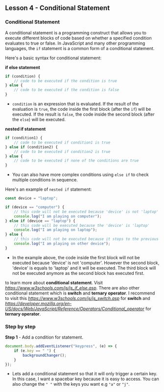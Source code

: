 ## Lesson 4 - Conditional Statement

### Conditional Statement

A conditional statement is a programming construct that allows you to execute different blocks of code based on whether a specified condition evaluates to true or false. In JavaScript and many other programming languages, the `if` statement is a common form of a conditional statement.

Here's a basic syntax for conditional statement:

**if else statement**

```javascript
if (condition) {
    // code to be executed if the condition is true
} else {
    // code to be executed if the condition is false
}
```

-   `condition` is an expression that is evaluated. If the result of the evaluation is `true`, the code inside the first block (after the `if`) will be executed. If the result is `false`, the code inside the second block (after the `else`) will be executed.

**nested if statement**

```javascript
if (condition1) {
    // code to be executed if condition1 is true
} else if (condition2) {
    // code to be executed if condition2 is true
} else {
    // code to be executed if none of the conditions are true
}
```

-   You can also have more complex conditions using `else if` to check multiple conditions in sequence.

Here's an example of `nested if` statement:

```javascript
const device = "laptop";

if (device == "computer") {
    // this code will not be executed because 'device' is not 'laptop'
    console.log("I am playing on computer");
} else if (device == "laptop") {
    // this code will be executed because the 'device' is 'laptop'
    console.log("I am playing on laptop");
} else {
    // this code will not be executed because it stops to the previous conditional statement
    console.log("I am playing on other device");
}
```

-   In the example above, the code inside the first block will not be executed because 'device' is not 'computer'. However the second block, 'device' is equals to 'laptop' and it will be executed. The third block will not be executed anymore as the second block has executed first.

to learn more about **conditional statement**. Visit *https://www.w3schools.com/js/js_if_else.asp*. There are also other conditional statement which is **switch** and **ternary operator**. I recommend to visit this *https://www.w3schools.com/js/js_switch.asp* for **switch** and *https://developer.mozilla.org/en-US/docs/Web/JavaScript/Reference/Operators/Conditional_operator* for **ternary operator**.

### Step by step

**Step 1** - Add a condition for statement.

```javascript
document.body.addEventListener("keypress", (e) => {
    if (e.key == " ") {
        backgroundChanger();
    }
});
```

-   Lets add a conditional statement so that it will only trigger a certain key. In this case, I want a spacebar key because it is easy to access. You can also change the `" "` with the keys you want e.g `"a"` or `"j"`.
